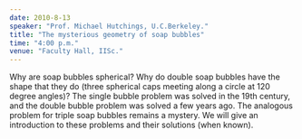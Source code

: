 ```yaml
---
date: 2010-8-13
speaker: "Prof. Michael Hutchings, U.C.Berkeley."
title: "The mysterious geometry of soap bubbles"
time: "4:00 p.m." 
venue: "Faculty Hall, IISc."
---
```

Why are soap bubbles spherical? Why do double soap bubbles have the shape that they do (three spherical caps meeting along a circle at 120 degree angles)? The single bubble problem was solved in the 19th century, and the double bubble problem was solved a few years ago. The analogous problem for triple soap bubbles remains a mystery. We will give an introduction to these problems and their solutions (when known).
